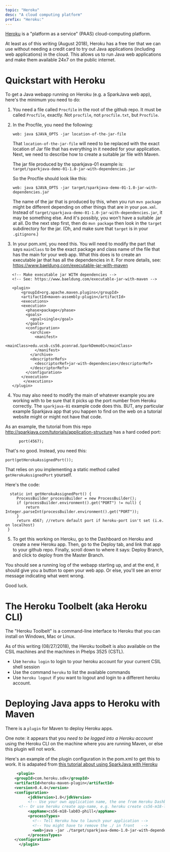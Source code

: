 ```yaml
---
topic: "Heroku"
desc: "A cloud computing platform"
prefix: "Heroku:"
---
```


[Heroku](https://heroku.com) is a "platform as a service" (PAAS) cloud-computing platform.

At least as of this writing (August 2018), Heroku has a free tier that we can use without needing a credit card
to try out Java applications (including web applications) in the cloud.  This allows us to run Java web applications and make them 
available 24x7 on the public internet.

# Quickstart with Heroku

To get a Java webapp running on Heroku (e.g. a SparkJava web app), here's the minimum you need to do:

1.  You need a file called `Procfile` in the root of the github repo.  It must be called `Procfile`, exactly.  Not `procfile`, not `procfile.txt`, but `Procfile`.

2. In the Procfile, you need the following:

   ```
   web: java $JAVA_OPTS -jar location-of-the-jar-file
   ```
   
   That `location-of-the-jar-file` will need to be replaced with the exact location of Jar file that has everything
   in it needed for your application.  Next, we need to describe how to create a suitable jar file with Maven.
   
   The jar file produced by the sparkjava-01 example is: <br> `target/sparkjava-demo-01-1.0-jar-with-dependencies.jar`
   
   So the Procfile should look like this:
   
   ```
   web: java $JAVA_OPTS -jar target/sparkjava-demo-01-1.0-jar-with-dependencies.jar 
   ```
   
   The name of the jar that is produced by this, when you run `mvn package` might be different depending on other things that are in your `pom.xml`.  Instead of `target/sparkjava-demo-01-1.0-jar-with-dependencies.jar`, it may be something else.  And it's possibly, you won't have a suitable .jar at all. Do the next step first, then do `mvn package` then look in the `target` subdirectory for the jar.  (Oh, and make sure that `target` is in your `.gitignore`.)

   
3.  In your pom.xml, you need this.  You will need to modify the part that says `mainClass` to be the exact package and class
   name of the file that has the main for your web app.   What this does is to create an executable jar that has all the dependencies in it.  For more details, see: <https://www.baeldung.com/executable-jar-with-maven>
   
    
   ```
      <!-- Make executable jar WITH dependencies -->
      <!-- See: https://www.baeldung.com/executable-jar-with-maven -->
      
      <plugin>
	      <groupId>org.apache.maven.plugins</groupId>
	      <artifactId>maven-assembly-plugin</artifactId>
	      <executions>
          <execution>
            <phase>package</phase>
            <goals>
              <goal>single</goal>
            </goals>
            <configuration>
              <archive>
                <manifest>
		                <mainClass>edu.ucsb.cs56.pconrad.SparkDemo01</mainClass>
                </manifest>
              </archive>
              <descriptorRefs>
                <descriptorRef>jar-with-dependencies</descriptorRef>
              </descriptorRefs>
            </configuration>
          </execution>
	       </executions>
      </plugin>
   ```

4.  You may also need to modify the main of whatever example you are working with to be sure that it picks up the port number from Heroku correctly.    The `sparkjava-01` example code does this.  BUT, any particular example Sparkjava app that you happen to find on the web on a tutorial website might or might not have that code.  

   As an example, the tutorial from this repo <http://sparkjava.com/tutorials/application-structure>
   has a hard coded port:
   
   ```
         port(4567);
   ```
   
   That's no good.  Instead, you need this:
   ```     
   port(getHerokuAssignedPort());
   
   ```
   
   That relies on you implementing a static method called `getHerokuAssignedPort` yourself.
   
   Here's the code:

   ```
     static int getHerokuAssignedPort() {
        ProcessBuilder processBuilder = new ProcessBuilder();
        if (processBuilder.environment().get("PORT") != null) {
            return Integer.parseInt(processBuilder.environment().get("PORT"));
        }
        return 4567; //return default port if heroku-port isn't set (i.e. on localhost)
    }
   ```
 
5.  To get this working on Heroku, go to the Dashboard on Heroku and create a new Heroku app.
   Then, go to the Deploy tab, and link that app to your github repo.  Finally, scroll down to where it says:
   Deploy Branch, and click to deploy from the Master Branch.
   
   You should see a running log of the webapp starting up, and at the end, it should give you a button to open your web app.
   Or else, you'll see an error message indicating what went wrong.
   
   Good luck.
   

# The Heroku Toolbelt (aka Heroku CLI)

The "Heroku Toolbelt" is a command-line interface to Heroku that you can install on Windows, Mac or Linux.

As of this writing (08/27/2018), the Heroku toolbelt is also available on the CSIL machines and the machines in Phelps 3525 (CSTL).

* Use `heroku login` to login to your heroku account for your current CSIL shell session
* Use the command `heroku` to list the available commands
* Use `heroku logout` if you want to logout and login to a different heroku account.

# Deploying Java apps to Heroku with Maven

There is a `plugin` for Maven to deploy Heroku apps.   

One note: it appears that you *need to be logged into a Heroku account* using the Heroku CLI on the machine where you are running Maven, or else this plugin will not work.

Here's an example of the plugin configuration in the pom.xml to get this to work.  It is adapated from [this tutorial about using SparkJava with Heroku](https://sparktutorials.github.io/2015/08/24/spark-heroku.html)

```xml
     <plugin>
	<groupId>com.heroku.sdk</groupId>
	<artifactId>heroku-maven-plugin</artifactId>
	<version>0.4.4</version>
	<configuration>
          <jdkVersion>1.8</jdkVersion>
          <!-- Use your own application name, the one from Heroku Dashboard -->
	  <!-- Or use heroku create app-name, e.g. heroku create cs56-m18-lab03-phill -->
          <appName>cs56-m18-lab03-phill</appName> 
          <processTypes>
            <!-- Tell Heroku how to launch your application -->
            <!-- You might have to remove the ./ in front   -->
            <web>java -jar ./target/sparkjava-demo-1.0-jar-with-dependencies.jar</web>
          </processTypes>
	</configuration>
      </plugin>
```
